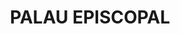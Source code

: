 ---
layout: patrimoni-details
title:  "PALAU EPISCOPAL"
alt_title: "Palacio"
class: "Edifici"
area: null
protection: null
addition_date: null
cat_code: null
cbp_code: "BCIL CH01"
image: "Palau_Episcopal.jpg"
card: null
collections: ["patrimoni-arquitectonic", "bcil-previstos-cbp"]
coordinates:
  - group1:
        - [1.462261095618837, 42.357197018901296]
        - [1.462432007940371, 42.357180353934339]
        - [1.462505319666302, 42.357172992543646]
        - [1.462560452431812, 42.357172897529068]
        - [1.462569308005854, 42.357178857596828]
        - [1.462708816882404, 42.357179059658542]
        - [1.462727492865256, 42.356972569929894]
        - [1.462754054945519, 42.356806031937815]
        - [1.462709250212046, 42.356659398652283]
        - [1.462669953496191, 42.356563741949095]
        - [1.462562887983241, 42.356362379406633]
        - [1.462363941388272, 42.356378557374256]
        - [1.462307481171526, 42.356386979200096]
        - [1.462138344565698, 42.356402234131743]
        - [1.46215815956599, 42.356558546047097]
        - [1.462183211795999, 42.356730783163762]
        - [1.46217421391348, 42.356730662453941]
        - [1.462187946174464, 42.356813459306302]
        - [1.462193569858451, 42.35681353474947]
        - [1.462214347086171, 42.356976535321735]
        - [1.462261109180919, 42.357196462769288]
        - [1.462261095618837, 42.357197018901296]
---